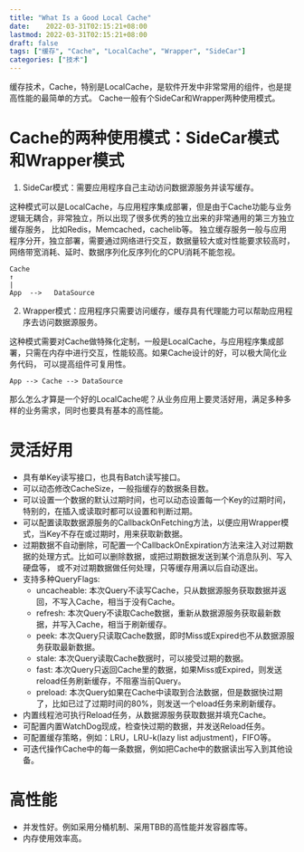 ```yaml
---
title: "What Is a Good Local Cache"
date:    2022-03-31T02:15:21+08:00
lastmod: 2022-03-31T02:15:21+08:00
draft: false
tags: ["缓存", "Cache", "LocalCache", "Wrapper", "SideCar"]
categories: ["技术"]
---
```


缓存技术，Cache，特别是LocalCache，是软件开发中非常常用的组件，也是提高性能的最简单的方式。
Cache一般有个SideCar和Wrapper两种使用模式。

# Cache的两种使用模式：SideCar模式和Wrapper模式

1. SideCar模式：需要应用程序自己主动访问数据源服务并读写缓存。  

这种模式可以是LocalCache，与应用程序集成部署，但是由于Cache功能与业务逻辑无耦合，非常独立，所以出现了很多优秀的独立出来的非常通用的第三方独立缓存服务，
比如Redis，Memcached，cachelib等。
独立缓存服务一般与应用程序分开，独立部署，需要通过网络进行交互，数据量较大或对性能要求较高时，网络带宽消耗、延时、数据序列化反序列化的CPU消耗不能忽视。
```text
Cache
↑  
|  
App  -->   DataSource
```

2. Wrapper模式：应用程序只需要访问缓存，缓存具有代理能力可以帮助应用程序去访问数据源服务。  

这种模式需要对Cache做特殊化定制，一般是LocalCache，与应用程序集成部署，只需在内存中进行交互，性能较高。如果Cache设计的好，可以极大简化业务代码，
可以提高组件可复用性。
```text
App --> Cache --> DataSource
```

那么怎么才算是一个好的LocalCache呢？从业务应用上要灵活好用，满足多种多样的业务需求，同时也要具有基本的高性能。  

# 灵活好用

* 具有单Key读写接口，也具有Batch读写接口。
* 可以动态修改CacheSize，一般指缓存的数据条目数。
* 可以设置一个数据的默认过期时间，也可以动态设置每一个Key的过期时间，特别的，在插入或读取时都可以设置和判断过期。
* 可以配置读取数据源服务的CallbackOnFetching方法，以便应用Wrapper模式，当Key不存在或过期时，用来获取新数据。
* 过期数据不自动删除，可配置一个CallbackOnExpiration方法来注入对过期数据的处理方式。比如可以删除数据，或把过期数据发送到某个消息队列、写入硬盘等，
或不对过期数据做任何处理，只等缓存用满以后自动逐出。
* 支持多种QueryFlags:
  * uncacheable: 本次Query不读写Cache，只从数据源服务获取数据并返回，不写入Cache，相当于没有Cache。
  * refresh:     本次Query不读取Cache数据，重新从数据源服务获取最新数据，并写入Cache，相当于刷新缓存。
  * peek:        本次Query只读取Cache数据，即时Miss或Expired也不从数据源服务获取最新数据。
  * stale:       本次Query读取Cache数据时，可以接受过期的数据。
  * fast:        本次Query只返回Cache里的数据，如果Miss或Expired，则发送reload任务刷新缓存，不阻塞当前Query。
  * preload:     本次Query如果在Cache中读取到合法数据，但是数据快过期了，比如已过了过期时间的80%，则发送一个eload任务来刷新缓存。
* 内置线程池可执行Reload任务，从数据源服务获取数据并填充Cache。
* 可配置内置WatchDog现成，检查快过期的数据，并发送Reload任务。
* 可配置缓存策略，例如：LRU，LRU-k(lazy list adjustment)，FIFO等。
* 可迭代操作Cache中的每一条数据，例如把Cache中的数据读出写入到其他设备。

# 高性能
* 并发性好。例如采用分桶机制、采用TBB的高性能并发容器库等。
* 内存使用效率高。


